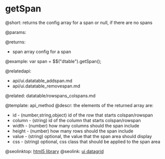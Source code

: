 getSpan
=============

@short:
	returns the config array for a span or null, if there are no spans

@params:

@returns:
- span		array		config for a span



@example:
var span = $$("dtable").getSpan();

@relatedapi:
- api/ui.datatable_addspan.md
- api/ui.datatable_removespan.md

@related:
datatable/rowspans_colspans.md

@template:	api_method
@descr:
the elements of the returned array are:

- id - (number,string,object) id of the row that starts colspan/rowspan
- column - (string)	id of the column that starts colspan/rowspan
- width - (number) how many columns should the span include
- height - (number)	how many rows should the span include
- value - (string) optional, the value that the span area should display
- css - (string) optional, css class that should be applied to the span area



@seolinktop: [html5 library](https://webix.com)
@seolink: [ui datagrid](https://webix.com/widget/datatable/)
